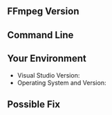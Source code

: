 <!--- Provide a general summary of the issue in the Title above -->

## FFmpeg Version
<!--- What version of ffmpeg are you running FFVS against -->

## Command Line
<!--- What command line was passed to FFVS -->

## Your Environment
<!--- Include as many relevant details about the environment you experienced the bug in -->
* Visual Studio Version:
* Operating System and Version:

## Possible Fix
<!--- Not obligatory, but suggest a fix or reason for the bug -->
